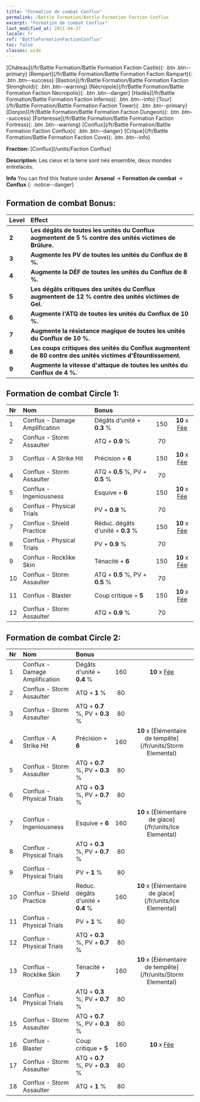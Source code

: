 ```yaml
---
title: "Formation de combat Conflux"
permalink: /Battle Formation/Battle Formation Faction Conflux
excerpt: "Formation de combat Conflux"
last_modified_at: 2021-04-27
locale: fr
ref: "BattleFormationFactionConflux"
toc: false
classes: wide
---
```

 [Château](/fr/Battle Formation/Battle Formation Faction Castle){: .btn .btn--primary} [Rempart](/fr/Battle Formation/Battle Formation Faction Rampart){: .btn .btn--success} [Bastion](/fr/Battle Formation/Battle Formation Faction Stronghold){: .btn .btn--warning} [Nécropole](/fr/Battle Formation/Battle Formation Faction Necropolis){: .btn .btn--danger} [Hadès](/fr/Battle Formation/Battle Formation Faction Inferno){: .btn .btn--info} [Tour](/fr/Battle Formation/Battle Formation Faction Tower){: .btn .btn--primary} [Donjon](/fr/Battle Formation/Battle Formation Faction Dungeon){: .btn .btn--success} [Forteresse](/fr/Battle Formation/Battle Formation Faction Fortress){: .btn .btn--warning} [Conflux](/fr/Battle Formation/Battle Formation Faction Conflux){: .btn .btn--danger} [Crique](/fr/Battle Formation/Battle Formation Faction Cove){: .btn .btn--info} 

  **Fraction:** [Conflux](/units/Faction Conflux)

  **Description:** Les cieux et la terre sont nés ensemble, deux mondes entrelacés.

**Info** You can find this feature under **Arsenal** -> **Formation de combat** -> **Conflux** 
{: .notice--danger}

## Formation de combat Bonus:

  | Level |         Effect        |
  |:------|:---------------------|
  | **2** | **Les dégâts de toutes les unités du Conflux augmentent de 5 % contre des unités victimes de Brûlure.** |
  | **3** | **Augmente les PV de toutes les unités du Conflux de 8 %.** |
  | **4** | **Augmente la DÉF de toutes les unités du Conflux de 8 %.** |
  | **5** | **Les dégâts critiques des unités du Conflux augmentent de 12 % contre des unités victimes de Gel.** |
  | **6** | **Augmente l'ATQ de toutes les unités du Conflux de 10 %.** |
  | **7** | **Augmente la résistance magique de toutes les unités du Conflux de 10 %.** |
  | **8** | **Les coups critiques des unités du Conflux augmentent de 80 contre des unités victimes d'Étourdissement.** |
  | **9** | **Augmente la vitesse d'attaque de toutes les unités du Conflux de 4 %.** |

## Formation de combat Circle 1:

  |  Nr  |  Nom   |  Bonus  | <i class="fas fa-flask"/>  |  <i class="fab fa-optin-monster"/> |
  |:-----|:--------------------|:---------|:-----------------:|:----------------:|
  | 1 | Conflux - Damage Amplification | Dégâts d'unité + **0.3** % | 150 |  **10** x [Fée](/fr/units/Sprite) |
  | 2 | Conflux - Storm Assaulter | ATQ + **0.9** % | 70 |   |
  | 3 | Conflux - A Strike Hit | Précision + **6**  | 150 |  **10** x [Fée](/fr/units/Sprite) |
  | 4 | Conflux - Storm Assaulter | ATQ + **0.5** %, PV + **0.5** % | 70 |   |
  | 5 | Conflux - Ingeniousness | Esquive + **6**  | 150 |  **10** x [Fée](/fr/units/Sprite) |
  | 6 | Conflux - Physical Trials | PV + **0.9** % | 70 |   |
  | 7 | Conflux - Shield Practice | Réduc. dégâts d'unité + **0.3** % | 150 |  **10** x [Fée](/fr/units/Sprite) |
  | 8 | Conflux - Physical Trials | PV + **0.9** % | 70 |   |
  | 9 | Conflux - Rocklike Skin | Ténacité + **6**  | 150 |  **10** x [Fée](/fr/units/Sprite) |
  | 10 | Conflux - Storm Assaulter | ATQ + **0.5** %, PV + **0.5** % | 70 |   |
  | 11 | Conflux - Blaster | Coup critique + **5**  | 150 |  **10** x [Fée](/fr/units/Sprite) |
  | 12 | Conflux - Storm Assaulter | ATQ + **0.9** % | 70 |   |
  


## Formation de combat Circle 2:

  |  Nr  |  Nom   |  Bonus  | <i class="fas fa-flask"/>  |  <i class="fab fa-optin-monster"/> |
  |:-----|:--------------------|:---------|:-----------------:|:----------------:|
  | 1 | Conflux - Damage Amplification | Dégâts d'unité + **0.4** % | 160 |  **10** x [Fée](/fr/units/Sprite) |
  | 2 | Conflux - Storm Assaulter | ATQ + **1** % | 80 |   |
  | 3 | Conflux - Storm Assaulter | ATQ + **0.7** %, PV + **0.3** % | 80 |   |
  | 4 | Conflux - A Strike Hit | Précision + **6**  | 160 |  **10** x [Élémentaire de tempête](/fr/units/Storm Elemental) |
  | 5 | Conflux - Storm Assaulter | ATQ + **0.7** %, PV + **0.3** % | 80 |   |
  | 6 | Conflux - Physical Trials | ATQ + **0.3** %, PV + **0.7** % | 80 |   |
  | 7 | Conflux - Ingeniousness | Esquive + **6**  | 160 |  **10** x [Élémentaire de glace](/fr/units/Ice Elemental) |
  | 8 | Conflux - Physical Trials | ATQ + **0.3** %, PV + **0.7** % | 80 |   |
  | 9 | Conflux - Physical Trials | PV + **1** % | 80 |   |
  | 10 | Conflux - Shield Practice | Réduc. dégâts d'unité + **0.4** % | 160 |  **10** x [Élémentaire de glace](/fr/units/Ice Elemental) |
  | 11 | Conflux - Physical Trials | PV + **1** % | 80 |   |
  | 12 | Conflux - Physical Trials | ATQ + **0.3** %, PV + **0.7** % | 80 |   |
  | 13 | Conflux - Rocklike Skin | Ténacité + **7**  | 160 |  **10** x [Élémentaire de tempête](/fr/units/Storm Elemental) |
  | 14 | Conflux - Physical Trials | ATQ + **0.3** %, PV + **0.7** % | 80 |   |
  | 15 | Conflux - Storm Assaulter | ATQ + **0.7** %, PV + **0.3** % | 80 |   |
  | 16 | Conflux - Blaster | Coup critique + **5**  | 160 |  **10** x [Fée](/fr/units/Sprite) |
  | 17 | Conflux - Storm Assaulter | ATQ + **0.7** %, PV + **0.3** % | 80 |   |
  | 18 | Conflux - Storm Assaulter | ATQ + **1** % | 80 |   |
  

